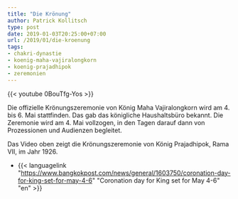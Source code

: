 ```yaml
---
title: "Die Krönung"
author: Patrick Kollitsch
type: post
date: 2019-01-03T20:25:00+07:00
url: /2019/01/die-kroenung
tags:
- chakri-dynastie
- koenig-maha-vajiralongkorn
- koenig-prajadhipok
- zeremonien
---
```


{{< youtube 0BouTfg-Yos >}}

Die offizielle Kr&ouml;nungszeremonie von K&ouml;nig Maha Vajiralongkorn wird am 4. bis 6. Mai stattfinden. Das gab das k&ouml;nigliche Haushaltsb&uuml;ro bekannt. Die Zeremonie wird am 4. Mai vollzogen, in den Tagen darauf dann von Prozessionen und Audienzen begleitet.

Das Video oben zeigt die Kr&ouml;nungszeremonie von K&ouml;nig Prajadhipok, Rama VII, im Jahr 1926. 

- {{< languagelink "https://www.bangkokpost.com/news/general/1603750/coronation-day-for-king-set-for-may-4-6" "Coronation day for King set for May 4-6" "en" >}}
